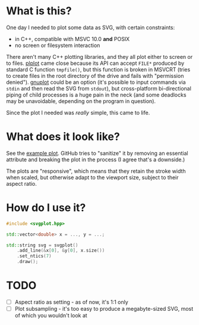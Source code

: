 What is this?
=============

One day I needed to plot some data as SVG, with certain constraints:

* in C++, compatible with MSVC 10.0 **and** POSIX
* no screen or filesystem interaction

There aren't many C++ plotting libraries, and they all plot either to screen
or to files. [plplot](http://plplot.sourceforge.net/) came close because its
API can accept `FILE*` produced by standard C function `tmpfile()`, but this
function is broken in MSVCRT (tries to create files in the root directory of
the drive and fails with "permission denied"). [gnuplot](http://www.gnuplot.info/)
could be an option (it's possible to input commands via `stdin` and then read
the SVG from `stdout`), but cross-platform bi-directional piping of child
processes is a huge pain in the neck (and some deadlocks may be unavoidable,
depending on the program in question).

Since the plot I needed was *really* simple, this came to life.

What does it look like?
=======================

See the [example plot](example.svg). GitHub tries to "sanitize" it by removing
an essential attribute and breaking the plot in the process (I agree that's a
downside.)

The plots are "responsive", which means that they retain the stroke width
when scaled, but otherwise adapt to the viewport size, subject to their aspect
ratio.

How do I use it?
================

```c++
#include <svgplot.hpp>

std::vector<double> x = ..., y = ...;

std::string svg = svgplot()
	.add_line(&x[0], &y[0], x.size())
	.set_ntics(7)
	.draw();
```

TODO
====

- [ ] Aspect ratio as setting - as of now, it's 1:1 only
- [ ] Plot subsampling - it's too easy to produce a megabyte-sized SVG, most of which you wouldn't look at
